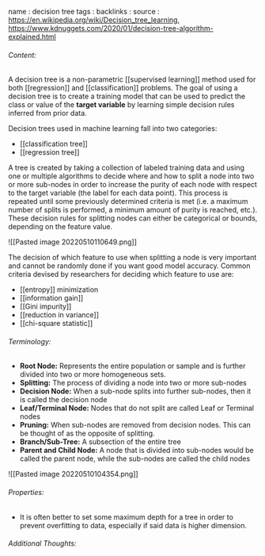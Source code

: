 name : decision tree
tags : 
backlinks : 
source : https://en.wikipedia.org/wiki/Decision_tree_learning, https://www.kdnuggets.com/2020/01/decision-tree-algorithm-explained.html

###### Content:
A decision tree is a non-parametric [[supervised learning]] method used for both [[regression]] and [[classification]] problems. The goal of using a decision tree is to create a training model that can be used to predict the class or value of the **target variable** by learning simple decision rules inferred from prior data. 

Decision trees used in machine learning fall into two categories:
- [[classification tree]]
- [[regression tree]]

A tree is created by taking a collection of labeled training data and using one or multiple algorithms to decide where and how to split a node into two or more sub-nodes in order to increase the purity of each node with respect to the target variable (the label for each data point). This process is repeated until some previously determined criteria is met (i.e. a maximum number of splits is performed, a minimum amount of purity is reached, etc.). These decision rules for splitting nodes can either be categorical or bounds, depending on the feature value.

![[Pasted image 20220510110649.png]]

The decision of which feature to use when splitting a node is very important and cannot be randomly done if you want good model accuracy. Common criteria devised by researchers for deciding which feature to use are:
- [[entropy]] minimization
- [[information gain]]
- [[Gini impurity]]
- [[reduction in variance]]
- [[chi-square statistic]]


###### Terminology:
- **Root Node:** Represents the entire population or sample and is further divided into two or more homogeneous sets.
- **Splitting:** The process of dividing a node into two or more sub-nodes
- **Decision Node:** When a sub-node splits into further sub-nodes, then it is called the decision node
- **Leaf/Terminal Node:** Nodes that do not split are called Leaf or Terminal nodes
- **Pruning:** When sub-nodes are removed from decision nodes. This can be thought of as the opposite of splitting.
- **Branch/Sub-Tree:** A subsection of the entire tree
- **Parent and Child Node:** A node that is divided into sub-nodes would be called the parent node, while the sub-nodes are called the child nodes

![[Pasted image 20220510104354.png]]

###### Properties:
- It is often better to set some maximum depth for a tree in order to prevent overfitting to data, especially if said data is higher dimension.

###### Additional Thoughts:
